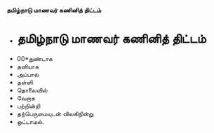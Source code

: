 **தமிழ்நாடு மாணவர் கணினித் திட்டம்**
- # தமிழ்நாடு மாணவர் கணினித் திட்டம்
- 00*துண்டாக
- தனியாக
- அப்பால்
- தள்ளி
- தொலைவில்
- வேறாக
- பற்றின்றி
- தற்பெருமையுடன் விலகிநின்று
- ஒட்டாமல்.

